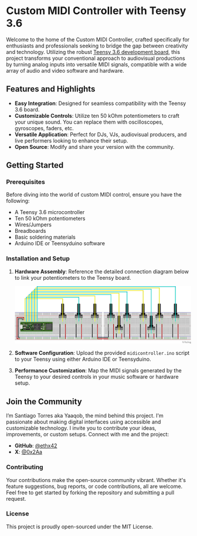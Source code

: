 # Custom MIDI Controller with Teensy 3.6

Welcome to the home of the Custom MIDI Controller, crafted specifically for enthusiasts and professionals seeking to bridge the gap between creativity and technology. Utilizing the robust [Teensy 3.6 development board](https://www.pjrc.com/store/teensy36.html), this project transforms your conventional approach to audiovisual productions by turning analog inputs into versatile MIDI signals, compatible with a wide array of audio and video software and hardware.

## Features and Highlights

- **Easy Integration**: Designed for seamless compatibility with the Teensy 3.6 board.
- **Customizable Controls**: Utilize ten 50 kOhm potentiometers to craft your unique sound. You can replace them with oscilloscopes, gyroscopes, faders, etc.
- **Versatile Application**: Perfect for DJs, VJs, audiovisual producers, and live performers looking to enhance their setup.
- **Open Source**: Modify and share your version with the community.

## Getting Started

### Prerequisites

Before diving into the world of custom MIDI control, ensure you have the following:

- A Teensy 3.6 microcontroller
- Ten 50 kOhm potentiometers
- Wires/Jumpers
- Breadboards
- Basic soldering materials
- Arduino IDE or Teensyduino software

### Installation and Setup

1. **Hardware Assembly**: Reference the detailed connection diagram below to link your potentiometers to the Teensy board.
   
   ![Connection Diagram](./teensy_midi_controller_10_potentiometers_50_kohm.png)

2. **Software Configuration**: Upload the provided `midicontroller.ino` script to your Teensy using either Arduino IDE or Teensyduino.

3. **Performance Customization**: Map the MIDI signals generated by the Teensy to your desired controls in your music software or hardware setup.

<!-- ## Dive Deeper

- [Installation Guide](#): A step-by-step tutorial to get you started.
- [Usage Examples](#): Discover how to maximize your MIDI controller’s potential in live performances and studio sessions.
- [Troubleshooting](#): Solutions to common issues faced during setup and operation. -->

## Join the Community

I’m Santiago Torres aka Yaaqob, the mind behind this project. I'm passionate about making digital interfaces using accessible and customizable technology. I invite you to contribute your ideas, improvements, or custom setups. Connect with me and the project:

- **GitHub**: [@ethx42](https://github.com/ethx42)
- **X**: [@0x2Aa](https://twitter.com/0x2Aa)

### Contributing

Your contributions make the open-source community vibrant. Whether it's feature suggestions, bug reports, or code contributions, all are welcome. Feel free to get started by forking the repository and submitting a pull request.

### License

This project is proudly open-sourced under the MIT License.
